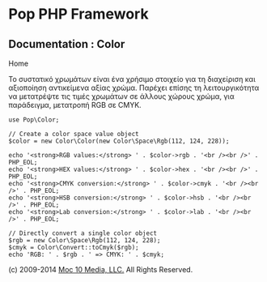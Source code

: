 Pop PHP Framework
=================

Documentation : Color
---------------------

Home

Το συστατικό χρωμάτων είναι ένα χρήσιμο στοιχείο για τη διαχείριση και
αξιοποίηση αντικείμενα αξίας χρώμα. Παρέχει επίσης τη λειτουργικότητα να
μετατρέψτε τις τιμές χρωμάτων σε άλλους χώρους χρώμα, για παράδειγμα,
μετατροπή RGB σε CMYK.

    use Pop\Color;

    // Create a color space value object
    $color = new Color\Color(new Color\Space\Rgb(112, 124, 228));

    echo '<strong>RGB values:</strong> ' . $color->rgb . '<br /><br />' . PHP_EOL;
    echo '<strong>HEX values:</strong> ' . $color->hex . '<br /><br />' . PHP_EOL;
    echo '<strong>CMYK conversion:</strong> ' . $color->cmyk . '<br /><br />' . PHP_EOL;
    echo '<strong>HSB conversion:</strong> ' . $color->hsb . '<br /><br />' . PHP_EOL;
    echo '<strong>Lab conversion:</strong> ' . $color->lab . '<br /><br />' . PHP_EOL;

    // Directly convert a single color object
    $rgb = new Color\Space\Rgb(112, 124, 228);
    $cmyk = Color\Convert::toCmyk($rgb);
    echo 'RGB: ' . $rgb . ' => CMYK: ' . $cmyk;

\(c) 2009-2014 [Moc 10 Media, LLC.](http://www.moc10media.com) All
Rights Reserved.
